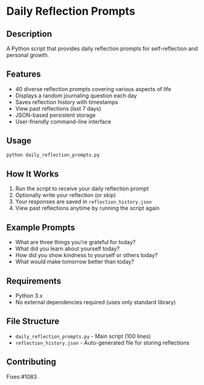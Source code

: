 # Daily Reflection Prompts

## Description
A Python script that provides daily reflection prompts for self-reflection and personal growth.

## Features
- 40 diverse reflection prompts covering various aspects of life
- Displays a random journaling question each day
- Saves reflection history with timestamps
- View past reflections (last 7 days)
- JSON-based persistent storage
- User-friendly command-line interface

## Usage
```bash
python daily_reflection_prompts.py
```

## How It Works
1. Run the script to receive your daily reflection prompt
2. Optionally write your reflection (or skip)
3. Your responses are saved in `reflection_history.json`
4. View past reflections anytime by running the script again

## Example Prompts
- What are three things you're grateful for today?
- What did you learn about yourself today?
- How did you show kindness to yourself or others today?
- What would make tomorrow better than today?

## Requirements
- Python 3.x
- No external dependencies required (uses only standard library)

## File Structure
- `daily_reflection_prompts.py` - Main script (100 lines)
- `reflection_history.json` - Auto-generated file for storing reflections

## Contributing
Fixes #1083

